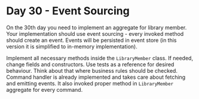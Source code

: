 # Day 30 - Event Sourcing

On the 30th day you need to implement an aggregate for library member.
Your implementation should use event sourcing - every invoked method should create an event.
Events will be persisted in event store (in this version it is simplified to in-memory implementation).

Implement all necessary methods inside the `LibraryMember` class. If needed, change fields and constructors.
Use tests as a reference for desired behaviour. 
Think about that where business rules should be checked.
Command handler is already implemented and takes care about fetching and emitting events.
It also invoked proper method in `LibraryMember` aggregate for every command.